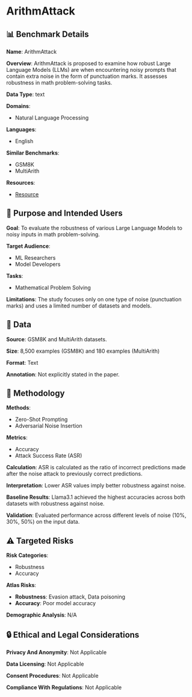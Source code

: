 # ArithmAttack

## 📊 Benchmark Details

**Name**: ArithmAttack

**Overview**: ArithmAttack is proposed to examine how robust Large Language Models (LLMs) are when encountering noisy prompts that contain extra noise in the form of punctuation marks. It assesses robustness in math problem-solving tasks.

**Data Type**: text

**Domains**:
- Natural Language Processing

**Languages**:
- English

**Similar Benchmarks**:
- GSM8K
- MultiArith

**Resources**:
- [Resource](https://arxiv.org/abs/2501.08203)

## 🎯 Purpose and Intended Users

**Goal**: To evaluate the robustness of various Large Language Models to noisy inputs in math problem-solving.

**Target Audience**:
- ML Researchers
- Model Developers

**Tasks**:
- Mathematical Problem Solving

**Limitations**: The study focuses only on one type of noise (punctuation marks) and uses a limited number of datasets and models.

## 💾 Data

**Source**: GSM8K and MultiArith datasets.

**Size**: 8,500 examples (GSM8K) and 180 examples (MultiArith)

**Format**: Text

**Annotation**: Not explicitly stated in the paper.

## 🔬 Methodology

**Methods**:
- Zero-Shot Prompting
- Adversarial Noise Insertion

**Metrics**:
- Accuracy
- Attack Success Rate (ASR)

**Calculation**: ASR is calculated as the ratio of incorrect predictions made after the noise attack to previously correct predictions.

**Interpretation**: Lower ASR values imply better robustness against noise.

**Baseline Results**: Llama3.1 achieved the highest accuracies across both datasets with robustness against noise.

**Validation**: Evaluated performance across different levels of noise (10%, 30%, 50%) on the input data.

## ⚠️ Targeted Risks

**Risk Categories**:
- Robustness
- Accuracy

**Atlas Risks**:
- **Robustness**: Evasion attack, Data poisoning
- **Accuracy**: Poor model accuracy

**Demographic Analysis**: N/A

## 🔒 Ethical and Legal Considerations

**Privacy And Anonymity**: Not Applicable

**Data Licensing**: Not Applicable

**Consent Procedures**: Not Applicable

**Compliance With Regulations**: Not Applicable
